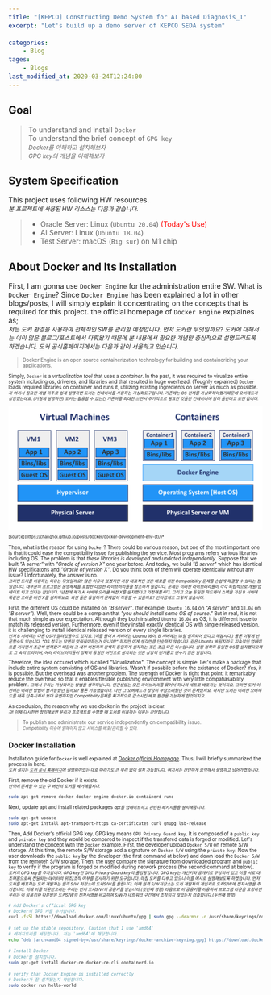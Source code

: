```yaml
---
title: "[KEPCO] Constructing Demo System for AI based Diagnosis_1"
excerpt: "Let's build up a demo server of KEPCO SEDA system"

categories:
    - Blog
tages:
    - Blogs
last_modified_at: 2020-03-24T12:24:00
---
```


## Goal
> To understand and install `Docker`  
> To understand the brief concept of `GPG key`  
> <small>*Docker를 이해하고 설치해보자*</small>  
> <small>*GPG key의 개념을 이해해보자*</small>

## System Specification
This project uses following HW resources.   
<small>*본 프로젝트에 사용된 HW 리소스는 다음과 같습니다.*</small>  

> - Oracle Server: Linux (`Ubuntu 20.04`) <span style="color:red">(Today's Use)</span>
> - AI Server: Linux (`Ubuntu 18.04`)
> - Test Server: macOS (`Big sur`) on M1 chip

## About Docker and Its Installation
First, I am gonna use `Docker Engine` for the administration entire SW. What is `Docker Engine`? Since `Docker Engine` has been explained a lot in other blogs/posts, I will simply explain it concentrating on the concepts that is required for this project. the official homepage of `Docker Engine` explaines as;  
<small>*저는 도커 환경을 사용하여 전체적인 SW를 관리할 예정입니다. 먼저 도커란 무엇일까요? 도커에 대해서는 이미 많은 블로그/포스트에서 다뤄왔기 때문에 본 내용에서 필요한 개념만 중심적으로 설명드리도록 하겠습니다. 도커 공식홈페이지에서는 다음과 같이 서울하고 있습니다.*<small>

> Docker Engine is an open source containerization technology for building and containerizing your applications. 

Simply, `Docker` is a *virtualization tool* that uses a *container*. In the past, it was required to virualize entire system including os, driveres, and libraries and that resulted in huge overhead. (Toughly explained) `Docker` loads required libraries on container and runs it, utilizing existing ingredients on server as much as possible.  
<small>*자 여기서 필요한 개념 위주로 쉽게 설명하면 도커는 *컨테이너*를 사용하는 *가상화도구*입니다. 기존에는 OS 전체를 가상화해야했기때문에 오버헤드가 상당했는데요, (거칠게 설명하면) 도커는 활용할 수 있는건 기존꺼를 최대한 쓰면서 추가적으로 필요한 것들만 컨테이너에 담아 돌린다고 보면 됩니다.*</small>

<img src="/images/2021-03-22-demo_system_1_fig1.png" alt="drawing" width="600"/>  
<small>[source](https://changhoi.github.io/posts/docker/docker-development-env-(1)/)*</small>

Then, what is the reason for using `Docker`? There could be various reason, but one of the most important one is that it could ease the compatibility issue for publishing the service. Most programs refers various libraries including OS. The problem is that *these libraries is developed and updated independently*. Suppose that we built *"A server"* with *"Oracle of version X"* one year before. And today, we build *"B server"* which has identical HW specificatons and *"Oracle of version X"*. Do you think both of them will operate identically without any issue? Unfortunately, the answer is no.  
<small>*그러면 도커를 이용하는 이유는 무엇일까요? 많은 이유가 있겠지만 가장 대표적인 것은 배포를 위한 Compatibility 문제를 손쉽게 해결할 수 있다는 점일겁니다. 대부분의 프로그램은 운영체제를 포함한 다양한 라이브러리들을 참조하게 될겁니다. 문제는 이러한 라이브러리들이 각각 독립적으로 개발/업데이트 되고 있다는 점입니다. 1년전에 제가 A 서버에 오라클 버전 X를 설치했다고 가정해봅시다. 그리고 오늘 동일한 하드웨어 스펙을 가진 B 서버에 똑같은 오라클 버전 X를 설치해보죠. 과연 둘은 동일하게 문제없이 작동할 수 있을까요? 안타깝게도 그렇지 않습니다.*</small> 

First, the different OS could be installed on *"B server"*. (for example, `Ubuntu 16.04` on *"A server"* and `18.04` on *"B server"*). Well, there could be a complain that *"you should install same OS of course."* But in real, it is not that much simple as our expectation. Although they both installed `Ubuntu 16.04` as OS, it is different issue to match its released version. Furthermore, even if they install exactly identical OS with single released version, it is challenging to install identical released version of every single libraries.  
<small>*먼저 B 서버에는 다른 OS가 깔려있을수도 있지요. (예를 들어 A 서버에는 Ubuntu 16이, B 서버에는 18일 설치되어 있다고 해봅시다.) 물론 이렇게 반문할수도 있습니다. *"OS 정도는 당연히 맞춰줘야하는거 아니야?"* 하지만 이게 생각만큼 단순하지 않습니다. 같은 Ubuntu 16일지라도 지속적인 업데이트를 거치면서 조금씩 변해왔기 때문에 그 세부 버전까지 완벽히 동일하게 설치하는 것은 조금 다른 이슈입니다. 설령 정확히 동일한 OS를 설치했다고해도 그 속의 드라이버, 여러 라이브러리들이 정확히 동일한 버전으로 설치되는 것은 상당히 번거롭고 변수가 많은 일입니다.*</small>

Therefore, the idea occured which is called *"Virualization"*. The concept is simple: Let's make a package that include entire system consisting of OS and libraries. Wasn't if possbile before the existance of Docker? Yes, it is possible. But the overhead was another problem. The strength of Docker is right that point: it remarkably reduce the overhead so that it enables flesible publishing environment with very little compatiasability problem.
<small>*그래서 우리는 가상화라는 방법을 생각해냅니다. 연관성있는 모든 라이브러리를 묶어서 하나의 세트로 배포하는 것이지요. 그러면 도커 이전에는 이러한 방법이 불가능했던 걸까요? 물론 가능했습니다. 다만 그 오버헤드가 상당히 부담스러웠던 것이 문제였지요. 하지만 도커는 이러한 오버헤드를 대폭 단축시켜서 보다 유연하지만 Compatibility문제를 획기적으로 감소시킨 배포 환경을 가능하게 한것이지요.*</small>

As conclusion, the reason why we use docker in the project is clear.  
<small>*자! 이제 다시한번 정리해보면 우리가 프로젝트를 수행할 때 도커를 이용하는 이유는 간단합니다.*</small>

> To publish and administrate our service independently on compatibility issue.  
> <small>*Compatibility 이슈에 얽매이지 않고 서비스를 배포/관리할 수 있다.*</small>

## Docker Installation
Installation guide for `Docker` is well explained at [*Docker official Homepage*](https://docs.docker.com/engine/install/). Thus, I will briefly summarized the process in here.  
<small>*도커 설치는 [도커 공식 홈페이지](https://docs.docker.com/engine/install/)에 설명되어있는 대로 따라가도 큰 무리 없이 설치 가능합니다. 여기서는 간단하게 요약해서 설명하고 넘어가겠습니다.*</small>

First, remove the old Docker if it exists.  
<small>*만약에 존재할 수 있는 구 버전의 도커를 제거해줍시다.*</small>
```bash
sudo apt-get remove docker docker-engine docker.io containerd runc
```

Next, update apt and install related packages
<small>*apt를 업데이트하고 관련된 패키지들을 설치해줍니다.*</small>
```bash
sudo apt-get update
sudo apt-get install apt-transport-https ca-certificates curl gnupg lsb-release
```

Then, Add Docker's official GPG key. GPG key means `GPU Privacy Guard key`. It is composed of a `public key` and `private key` and they  would be compared to inspect if the transfered data is forged or modified. Let's understand the concept with the `Docker` example. First, the developer upload `Docker S/W` on remote S/W storage. At this time, the remote S/W storage add a signature on `Docker S/W` using the `private key`. Now the user downloads the `public key` by the developer (the first command at below) and down load the `Docker S/W` from the remoteh S/W storage. Then, the user compare the signature from downloaded program and `public key` to verify if the program is forged or modified during network process (the second command at below).  
<small>*도커의 GPG key를 추가합니다. GPG key란 GNU Privacy Guard key의 줄임말입니다. GPG key는 개인키와 공개키로 구성되어 있고 이를 서로 대조해봄으로써 전달되는 데이터의 위조/조작 여부를 검사하기 위한 도구입니다. 마침 도커를 다루고 있으니 이를 예시로 설명해보도록 하겠습니다. 먼저 도커를 배포하는 도커 개발자는 원격 S/W 저장소에 도커S/W를 올립니다. 이때 원격 S/W저장소는 도커 개발자의 개인키로 도커S/W에 전자서명을 추가합니다. 이제 이를 다운받으려는 우리는 먼저 도커S/W의 공용키를 받습니다.(첫번째 명령) 다음으로 이 공용키를 이용하여 프로그램 다운을 요청하면 우리는 이 공용키와 다운받은 도커S/W의 전자서명을 비교하여 S/W가 네트워크 구간에서 조작되지 않았는지 검증합니다.(두번째 명령)*</small>
```bash
# Add Docker's official GPG key
# Docker의 GPG 키를 추가합니다.
curl -fsSL https://download.docker.com/linux/ubuntu/gpg | sudo gpg --dearmor -o /usr/share/keyrings/docker-archive-keyring.gpg

# set up the stable repository. Caution that I use 'amd64'
# 레퍼지토리를 세팅합니다. 저는 'amd64'에 해당합니다.
echo "deb [arch=amd64 signed-by=/usr/share/keyrings/docker-archive-keyring.gpg] https://download.docker.com/linux/ubuntu $(lsb_release -cs) stable" | sudo tee /etc/apt/sources.list.d/docker.list > /dev/null

# Install Docker
# Docker를 설치합니다.
sudo apt-get install docker-ce docker-ce-cli containerd.io

# verify that Docker Engine is installed correctly
# Docker가 잘 설치됐는지 확인합니다.
sudo docker run hello-world
```

